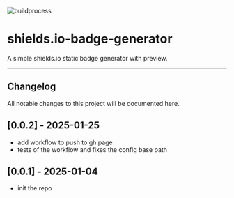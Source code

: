 ![buildprocess](https://github.com/NicoG11/shieldsio-badge-generator/actions/workflows/deploy.yml/badge.svg?event=push)

# shields.io-badge-generator

A simple shields.io static badge generator with preview.

---

## Changelog

All notable changes to this project will be documented here.

## [0.0.2] - 2025-01-25

- add workflow to push to gh page
- tests of the workflow and fixes the config base path

## [0.0.1] - 2025-01-04

- init the repo

